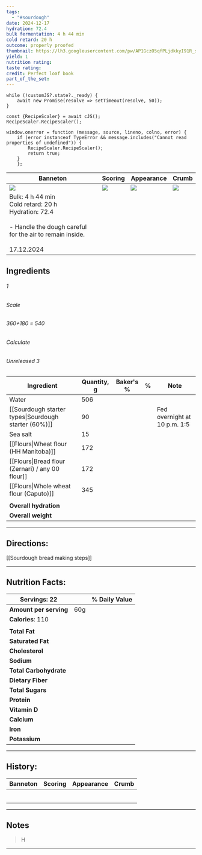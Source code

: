 ```yaml
---
tags:
  - "#sourdough"
date: 2024-12-17
hydration: 72.4
bulk fermentation: 4 h 44 min
cold retard: 20 h
outcome: properly proofed
thumbnail: https://lh3.googleusercontent.com/pw/AP1GczO5qfPLjdkkyI91R_sUYzbyu9kyKxLTabl-xj_r6MMNIfJ0vMWU8IT8UFXZbpTuVQYmNTdGJ51ZQD5tbV0XtpYQ9W0mZFqU9MfgYneIEWIp4YA3U1EtyrrWJT8n9iEpvR2Z88vYFgdloAPRRoCsvmnd=w1145-h858-s-no-gm?authuser=0
yield: 1
nutrition rating: 
taste rating: 
credit: Perfect loaf book
part_of_the_set:
---
```

```dataviewjs
while (!customJS?.state?._ready) { 
	await new Promise(resolve => setTimeout(resolve, 50)); 
} 

const {RecipeScaler} = await cJS();
RecipeScaler.RecipeScaler();

window.onerror = function (message, source, lineno, colno, error) {
	if (error instanceof TypeError && message.includes("Cannot read properties of undefined")) {
		RecipeScaler.RecipeScaler();
		return true;
	}
    };
```

| Banneton                                                                                                                                                                                                                            | Scoring                                                                                                                                                                                                                              | Appearance                                                                                                                                                                                                                           | Crumb                                                                                                                                                                                                                               |
| ----------------------------------------------------------------------------------------------------------------------------------------------------------------------------------------------------------------------------------- | ------------------------------------------------------------------------------------------------------------------------------------------------------------------------------------------------------------------------------------ | ------------------------------------------------------------------------------------------------------------------------------------------------------------------------------------------------------------------------------------ | ----------------------------------------------------------------------------------------------------------------------------------------------------------------------------------------------------------------------------------- |
| ![](https://lh3.googleusercontent.com/pw/AP1GczO9oqiHZSD-3OtRyzpvKVNREIv0rB4qVdGb5BNM5O6EZSkDvehDb_0QNXbp_uaSjwEzCyuFznGGBZ8ld3dGcFRR7Wy0EQrDlWCtc1p_GEeQCbr01GDitJezRBwS1PVhU6Ph_BgpdC8VSTos6QOU9CWT=w720-h858-s-no-gm?authuser=0) | ![](https://lh3.googleusercontent.com/pw/AP1GczMQTIljYUUDrdDGS4-QQoB5Veg7ZUvwX6i1XQNbdy3nQVrgkwvpcVFue5vvcuXgmcf6V-gi2K6uxxLhjFCvVl_DmrABbH89feNPDb4JpCHgyLAcgRGzyAVA5aF4j0y-mq4BarPzr9ka_x_06ZhnlOrN=w1145-h858-s-no-gm?authuser=0) | ![](https://lh3.googleusercontent.com/pw/AP1GczO5qfPLjdkkyI91R_sUYzbyu9kyKxLTabl-xj_r6MMNIfJ0vMWU8IT8UFXZbpTuVQYmNTdGJ51ZQD5tbV0XtpYQ9W0mZFqU9MfgYneIEWIp4YA3U1EtyrrWJT8n9iEpvR2Z88vYFgdloAPRRoCsvmnd=w1145-h858-s-no-gm?authuser=0) | ![](https://lh3.googleusercontent.com/pw/AP1GczO3H6o8zjdDP8Iuh1q2ZDsBGZBSF6wtR2_OUqDVeCDErJldBIMX3rpL7CP90gLS3gmpTKAwHSoga7rnTyTaISahkDWMwNe1fxxcL0_xw3FeWyiKtHyRt6O1v9b6OhcgxU-YQZyr5-Smztaq47APM0to=w643-h858-s-no-gm?authuser=0) |
| Bulk: 4 h 44 min<br>Cold retard: 20 h<br>Hydration: 72.4<br><br>- Handle the dough careful for the air to remain inside.<br><br>17.12.2024                                                                                          |                                                                                                                                                                                                                                      |                                                                                                                                                                                                                                      |                                                                                                                                                                                                                                     |


## Ingredients

###### 1
###### Scale
###### 360+180 = 540
###### Calculate
###### Unreleased 3

| Ingredient                                           | Quantity, g | Baker's % | %   | Note                         |
| ---------------------------------------------------- | ----------- | --------- | --- | ---------------------------- |
| Water                                                | 506         |           |     |                              |
| [[Sourdough starter types\|Sourdough starter (60%)]] | 90          |           |     | Fed overnight at 10 p.m. 1:5 |
| Sea salt                                             | 15          |           |     |                              |
| [[Flours\|Wheat flour (HH Manitoba)]]                | 172         |           |     |                              |
| [[Flours\|Bread flour (Zernari) / any 00 flour]]     | 172         |           |     |                              |
| [[Flours\|Whole wheat flour (Caputo)]]               | 345         |           |     |                              |
|                                                      |             |           |     |                              |
| **Overall hydration**                                |             |           |     |                              |
| **Overall weight**                                   |             |           |     |                              |





---
## Directions:

[[Sourdough bread making steps]]

---
## Nutrition Facts:

| **Servings:** 22       |       | % Daily Value |
| ---------------------- | ----- | ------------- |
| **Amount per serving** | 60g   |               |
| **Calories**: 110      |       |               |
|                        |       |               |
| **Total Fat**          |       |               |
| **Saturated Fat**      |       |               |
| **Cholesterol**        |       |               |
| **Sodium**             |       |               |
| **Total Carbohydrate** |       |               |
| **Dietary Fiber**      |       |               |
| **Total Sugars**       |       |               |
| **Protein**            |       |               |
| **Vitamin D**          |       |               |
| **Calcium**            |       |               |
| **Iron**               |       |               |
| **Potassium**          |       |               |

---
## History:

| Banneton | Scoring                                                                                                                                                                                                                             | Appearance                                                                                                                                                                                                                           | Crumb                                                                                                                                                                                                                                |
| -------- | ----------------------------------------------------------------------------------------------------------------------------------------------------------------------------------------------------------------------------------- | ------------------------------------------------------------------------------------------------------------------------------------------------------------------------------------------------------------------------------------ | ------------------------------------------------------------------------------------------------------------------------------------------------------------------------------------------------------------------------------------ |
|          |                                                                                                                                                                                                                                     |                                                                                                                                                                                                                                      |                                                                                                                                                                                                                                      |
|          |                                                                                                                                                                                                                                     |                                                                                                                                                                                                                                      |                                                                                                                                                                                                                                      |
|          |                                                                                                                                                                                                                                     |                                                                                                                                                                                                                                      |                                                                                                                                                                                                                                      |
|          |                                                                                                                                                                                                                                     |                                                                                                                                                                                                                                      |                                                                                                                                                                                                                                      |
|          |                                                                                                                                                                                                                                     |                                                                                                                                                                                                                                      |                                                                                                                                                                                                                                      |
|          |                                                                                                                                                                                                                                     |                                                                                                                                                                                                                                      |                                                                                                                                                                                                                                      |

---
## Notes

> H

---



